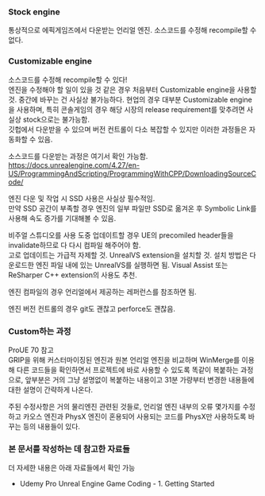 ### Stock engine

통상적으로 에픽게임즈에서 다운받는 언리얼 엔진. 
소스코드를 수정해 recompile할 수 없다.

### Customizable engine

소스코드를 수정해 recompile할 수 있다!  
엔진을 수정해야 할 일이 있을 것 같은 경우 처음부터 Customizable engine을 사용할 것. 중간에 바꾸는 건 사실상 불가능하다. 
현업의 경우 대부분 Customizable engine을 사용하며, 특히 콘솔게임의 경우 해당 시장의 release requirement를 맞추려면 
사실상 stock으로는 불가능함.  
깃헙에서 다운받을 수 있으며 버전 컨트롤이 다소 복잡할 수 있지만 이러한 과정들은 자동화할 수 있음.  

소스코드를 다운받는 과정은 여기서 확인 가능함.  
https://docs.unrealengine.com/4.27/en-US/ProgrammingAndScripting/ProgrammingWithCPP/DownloadingSourceCode/

엔진 다운 및 작업 시 SSD 사용은 사실상 필수적임.  
만약 SSD 공간이 부족할 경우 엔진의 일부 파일만 SSD로 옮겨온 후 Symbolic Link를 사용해 속도 증가를 기대해볼 수 있음.  

비주얼 스튜디오를 사용 도중 업데이트할 경우 UE의 precomiled header들을 invalidate하므로 다 다시 컴파일 해주어야 함.  
고로 업데이트는 가급적 자제할 것. 
UnrealVS extension을 설치할 것. 설치 방법은 다운로드한 엔진 파일 내에 있는 UnrealVS를 실행하면 됨.
Visual Assist 또는 ReSharper C++ extension의 사용도 추천.  

엔진 컴파일의 경우 언리얼에서 제공하는 레퍼런스를 참조하면 됨.  

엔진 버전 컨트롤의 경우 git도 괜찮고 perforce도 괜찮음.  

### Custom하는 과정
ProUE 70 참고  
GRIP을 위해 커스터마이징된 엔진과 원본 언리얼 엔진을 비교하며 WinMerge를 이용해 다른 코드들을 확인하면서 프로젝트에 바로 사용할 수 있도록 똑같이 복붙하는 과정으로, 앞부분은 거의 그냥 설명없이 복붙하는 내용이고 31분 가량부터 변경한 내용들에 대한 설명이 간략하게 나온다.  

주된 수정사항은 거의 물리엔진 관련된 것들로, 언리얼 엔진 내부의 오류 몇가지를 수정하고 카오스 엔진과 PhysX 엔진이 혼용되어 사용되는 코드를 PhysX만 사용하도록 바꾸는 등의 내용들이 있다.  

<h3>본 문서를 작성하는 데 참고한 자료들</h3>  

더 자세한 내용은 아래 자료들에서 확인 가능
* Udemy Pro Unreal Engine Game Coding - 1. Getting Started
